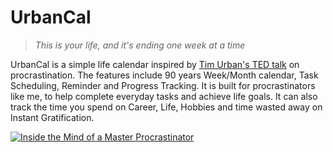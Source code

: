 # UrbanCal

> _This is your life, and it's ending one week at a time_

UrbanCal is a simple life calendar inspired by [Tim Urban's TED talk](http://www.youtube.com/watch?v=T-D1KVIuvjA) on procrastination. The features include 90 years Week/Month calendar, Task Scheduling, Reminder and Progress Tracking. It is built for procrastinators like me, to help complete everyday tasks and achieve life goals. It can also track the time you spend on Career, Life, Hobbies and time wasted away on Instant Gratification. 

[![Inside the Mind of a Master Procrastinator](http://img.youtube.com/vi/mMOHfgKxuYI/0.jpg)](http://www.youtube.com/watch?v=T-D1KVIuvjA)

